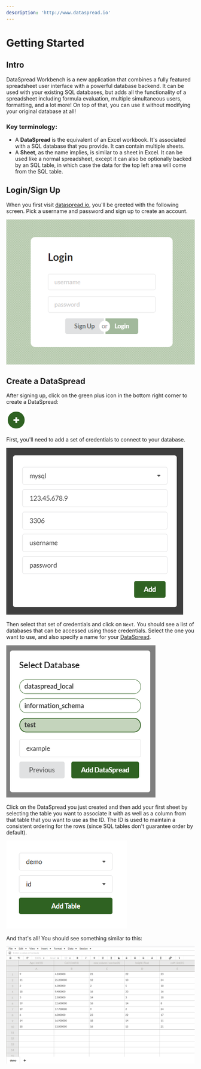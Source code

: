 ```yaml
---
description: 'http://www.dataspread.io'
---
```


# Getting Started

## Intro

DataSpread Workbench is a new application that combines a fully featured spreadsheet user interface with a powerful database backend. It can be used with your existing SQL databases, but adds all the functionality of a spreadsheet including formula evaluation, multiple simultaneous users, formatting, and a lot more! On top of that, you can use it without modifying your original database at all!

### Key terminology:

* A **DataSpread** is the equivalent of an Excel workbook. It's associated with a SQL database that you provide. It can contain multiple sheets.
* A **Sheet**, as the name implies, is similar to a sheet in Excel. It can be used like a normal spreadsheet, except it can also be optionally backed by an SQL table, in which case the data for the top left area will come from the SQL table.

## Login/Sign Up

When you first visit [dataspread.io](http://www.dataspread.io), you'll be greeted with the following screen. Pick a username and password and sign up to create an account.

![](.gitbook/assets/login.png)

## Create a DataSpread

After signing up, click on the green plus icon in the bottom right corner to create a DataSpread:

![](.gitbook/assets/add_dataspread_button.png)

First, you'll need to add a set of credentials to connect to your database.

![](.gitbook/assets/add_credentials.png)

Then select that set of credentials and click on `Next`. You should see a list of databases that can be accessed using those credentials. Select the one you want to use, and also specify a name for your [DataSpread](./#key-terminology).

![](.gitbook/assets/select_database.png)

Click on the DataSpread you just created and then add your first sheet by selecting the table you want to associate it with as well as a column from that table that you want to use as the ID. The ID is used to maintain a consistent ordering for the rows \(since SQL tables don't guarantee order by default\).

![](.gitbook/assets/add_table.png)

And that's all! You should see something similar to this:

![](.gitbook/assets/dataspread.png)

